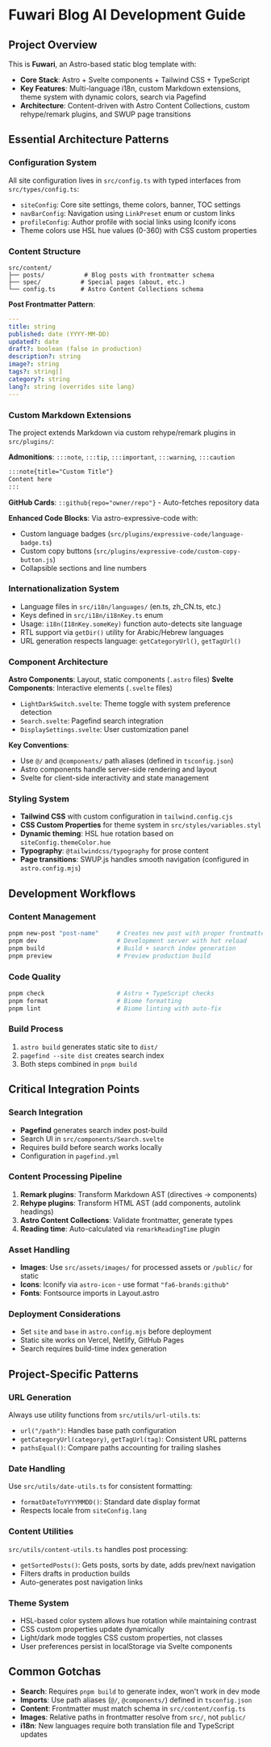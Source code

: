 # Fuwari Blog AI Development Guide

## Project Overview
This is **Fuwari**, an Astro-based static blog template with:
- **Core Stack**: Astro + Svelte components + Tailwind CSS + TypeScript
- **Key Features**: Multi-language i18n, custom Markdown extensions, theme system with dynamic colors, search via Pagefind
- **Architecture**: Content-driven with Astro Content Collections, custom rehype/remark plugins, and SWUP page transitions

## Essential Architecture Patterns

### Configuration System
All site configuration lives in `src/config.ts` with typed interfaces from `src/types/config.ts`:
- `siteConfig`: Core site settings, theme colors, banner, TOC settings
- `navBarConfig`: Navigation using `LinkPreset` enum or custom links  
- `profileConfig`: Author profile with social links using Iconify icons
- Theme colors use HSL hue values (0-360) with CSS custom properties

### Content Structure
```
src/content/
├── posts/           # Blog posts with frontmatter schema
├── spec/           # Special pages (about, etc.)
└── config.ts       # Astro Content Collections schema
```

**Post Frontmatter Pattern**:
```yaml
---
title: string
published: date (YYYY-MM-DD)
updated?: date  
draft?: boolean (false in production)
description?: string
image?: string
tags?: string[]
category?: string
lang?: string (overrides site lang)
---
```

### Custom Markdown Extensions
The project extends Markdown via custom rehype/remark plugins in `src/plugins/`:

**Admonitions**: `:::note`, `:::tip`, `:::important`, `:::warning`, `:::caution`
```markdown
:::note{title="Custom Title"}
Content here
:::
```

**GitHub Cards**: `::github{repo="owner/repo"}` - Auto-fetches repository data

**Enhanced Code Blocks**: Via astro-expressive-code with:
- Custom language badges (`src/plugins/expressive-code/language-badge.ts`)
- Custom copy buttons (`src/plugins/expressive-code/custom-copy-button.js`)
- Collapsible sections and line numbers

### Internationalization System
- Language files in `src/i18n/languages/` (en.ts, zh_CN.ts, etc.)
- Keys defined in `src/i18n/i18nKey.ts` enum
- Usage: `i18n(I18nKey.someKey)` function auto-detects site language
- RTL support via `getDir()` utility for Arabic/Hebrew languages
- URL generation respects language: `getCategoryUrl()`, `getTagUrl()`

### Component Architecture
**Astro Components**: Layout, static components (`.astro` files)
**Svelte Components**: Interactive elements (`.svelte` files)
- `LightDarkSwitch.svelte`: Theme toggle with system preference detection
- `Search.svelte`: Pagefind search integration
- `DisplaySettings.svelte`: User customization panel

**Key Conventions**:
- Use `@/` and `@components/` path aliases (defined in `tsconfig.json`)
- Astro components handle server-side rendering and layout
- Svelte for client-side interactivity and state management

### Styling System
- **Tailwind CSS** with custom configuration in `tailwind.config.cjs`
- **CSS Custom Properties** for theme system in `src/styles/variables.styl`
- **Dynamic theming**: HSL hue rotation based on `siteConfig.themeColor.hue`
- **Typography**: `@tailwindcss/typography` for prose content
- **Page transitions**: SWUP.js handles smooth navigation (configured in `astro.config.mjs`)

## Development Workflows

### Content Management
```bash
pnpm new-post "post-name"     # Creates new post with proper frontmatter
pnpm dev                      # Development server with hot reload
pnpm build                    # Build + search index generation
pnpm preview                  # Preview production build
```

### Code Quality
```bash
pnpm check                    # Astro + TypeScript checks
pnpm format                   # Biome formatting
pnpm lint                     # Biome linting with auto-fix
```

### Build Process
1. `astro build` generates static site to `dist/`
2. `pagefind --site dist` creates search index
3. Both steps combined in `pnpm build`

## Critical Integration Points

### Search Integration
- **Pagefind** generates search index post-build
- Search UI in `src/components/Search.svelte`
- Requires build before search works locally
- Configuration in `pagefind.yml`

### Content Processing Pipeline
1. **Remark plugins**: Transform Markdown AST (directives → components)
2. **Rehype plugins**: Transform HTML AST (add components, autolink headings)
3. **Astro Content Collections**: Validate frontmatter, generate types
4. **Reading time**: Auto-calculated via `remarkReadingTime` plugin

### Asset Handling
- **Images**: Use `src/assets/images/` for processed assets or `/public/` for static
- **Icons**: Iconify via `astro-icon` - use format `"fa6-brands:github"`
- **Fonts**: Fontsource imports in Layout.astro

### Deployment Considerations
- Set `site` and `base` in `astro.config.mjs` before deployment
- Static site works on Vercel, Netlify, GitHub Pages
- Search requires build-time index generation

## Project-Specific Patterns

### URL Generation
Always use utility functions from `src/utils/url-utils.ts`:
- `url("/path")`: Handles base path configuration
- `getCategoryUrl(category)`, `getTagUrl(tag)`: Consistent URL patterns
- `pathsEqual()`: Compare paths accounting for trailing slashes

### Date Handling
Use `src/utils/date-utils.ts` for consistent formatting:
- `formatDateToYYYYMMDD()`: Standard date display format
- Respects locale from `siteConfig.lang`

### Content Utilities
`src/utils/content-utils.ts` handles post processing:
- `getSortedPosts()`: Gets posts, sorts by date, adds prev/next navigation
- Filters drafts in production builds
- Auto-generates post navigation links

### Theme System
- HSL-based color system allows hue rotation while maintaining contrast
- CSS custom properties update dynamically
- Light/dark mode toggles CSS custom properties, not classes
- User preferences persist in localStorage via Svelte components

## Common Gotchas
- **Search**: Requires `pnpm build` to generate index, won't work in dev mode
- **Imports**: Use path aliases (`@/`, `@components/`) defined in `tsconfig.json`
- **Content**: Frontmatter must match schema in `src/content/config.ts`
- **Images**: Relative paths in frontmatter resolve from `src/`, not `public/`
- **i18n**: New languages require both translation file and TypeScript updates